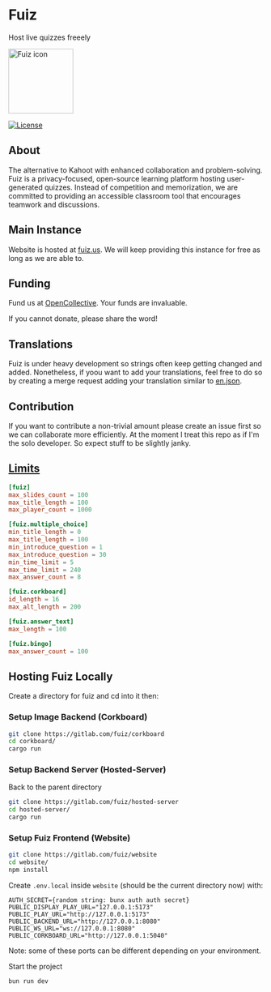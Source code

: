 # Fuiz

Host live quizzes freeely

<img src="https://gitlab.com/fuiz/website/-/raw/main/static/favicon.svg?ref_type=heads" width="128" height="128" alt="Fuiz icon">

[![License](https://img.shields.io/gitlab/license/fuiz/website?style=for-the-badge)](https://gitlab.com/fuiz/website/-/raw/main/LICENSE)

## About

The alternative to Kahoot with enhanced collaboration and problem-solving. Fuiz is a privacy-focused, open-source learning platform hosting user-generated quizzes. Instead of competition and memorization, we are committed to providing an accessible classroom tool that encourages teamwork and discussions.

## Main Instance

Website is hosted at [fuiz.us](https://fuiz.us). We will keep providing this instance for free as long as we are able to.

## Funding

Fund us at [OpenCollective](https://opencollective.com/fuiz). Your funds are invaluable.

If you cannot donate, please share the word!

## Translations

Fuiz is under heavy development so strings often keep getting changed and added. Nonetheless, if yoou want to add your translations, feel free to do so by creating a merge request adding your translation similar to [en.json](https://gitlab.com/fuiz/website/-/blob/main/messages/en.json).

## Contribution

If you want to contribute a non-trivial amount please create an issue first so we can collaborate more efficiently. At the moment I treat this repo as if I'm the solo developer. So expect stuff to be slightly janky.

## [Limits](https://gitlab.com/fuiz/game/-/blob/main/config.toml)

```toml
[fuiz]
max_slides_count = 100
max_title_length = 100
max_player_count = 1000

[fuiz.multiple_choice]
min_title_length = 0
max_title_length = 100
min_introduce_question = 1
max_introduce_question = 30
min_time_limit = 5
max_time_limit = 240
max_answer_count = 8

[fuiz.corkboard]
id_length = 16
max_alt_length = 200

[fuiz.answer_text]
max_length = 100

[fuiz.bingo]
max_answer_count = 100
```

## Hosting Fuiz Locally

Create a directory for fuiz and cd into it then:

### Setup Image Backend (Corkboard)

```bash
git clone https://gitlab.com/fuiz/corkboard
cd corkboard/
cargo run
```

### Setup Backend Server (Hosted-Server)
Back to the parent directory

```bash
git clone https://gitlab.com/fuiz/hosted-server
cd hosted-server/
cargo run
```

### Setup Fuiz Frontend (Website)


```bash
git clone https://gitlab.com/fuiz/website
cd website/
npm install
```

Create  `.env.local` inside `website` (should be the current directory now) with:

```config
AUTH_SECRET={random string: bunx auth auth secret}
PUBLIC_DISPLAY_PLAY_URL="127.0.0.1:5173"
PUBLIC_PLAY_URL="http://127.0.0.1:5173"
PUBLIC_BACKEND_URL="http://127.0.0.1:8080"
PUBLIC_WS_URL="ws://127.0.0.1:8080"
PUBLIC_CORKBOARD_URL="http://127.0.0.1:5040"
```

Note: some of these ports can be different depending on your environment.

Start the project

```
bun run dev
```
